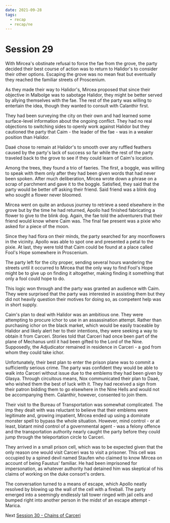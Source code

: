 ```yaml
---
date: 2021-09-28
tags:
  - recap
  - recap/ne
---
```

# Session 29
With Mircea's obstinate refusal to force the fae from the grove, the party decided their best course of action was to return to Halidor's to consider their other options. Escaping the grove was no mean feat but eventually they reached the familiar streets of Proscenium.

As they made their way to Halidor's, Mircea proposed that since their objective in Malbolge was to sabotage Halidor, they might be better served by allying themselves with the fae. The rest of the party was willing to entertain the idea, though they wanted to consult with Calanthir first.

They had been surveying the city on their own and had learned some surface-level information about the ongoing conflict. They had no real objections to switching sides to openly work against Halidor but they cautioned the party that Caim - the leader of the fae - was in a weaker position than Halidor.

Daaé chose to remain at Halidor's to smooth over any ruffled feathers caused by the party's lack of success so far while the rest of the party traveled back to the grove to see if they could learn of Caim's location.

Among the trees, they found a trio of faeries. The first, a boggle, was willing to speak with them only after they had been given words that had never been spoken. After much deliberation, Mircea wrote down a phrase on a scrap of parchment and gave it to the boggle. Satisfied, they said that the party would be better off asking their friend. Said friend was a blink dog who sought a flower never bloomed.

Mircea went on quite an arduous journey to retrieve a seed elsewhere in the grove but by the time he had returned, Apollo had finished fabricating a flower to give to the blink dog. Again, the fae told the adventurers that their friend would know where Caim was. The final fae present was a pixie who asked for a piece of the moon.

Since they had flora on their minds, the party searched for any moonflowers in the vicinity. Apollo was able to spot one and presented a petal to the pixie. At last, they were told that Caim could be found at a place called Fool's Hope somewhere in Proscenium.

The party left for the city proper, sending several hours wandering the streets until it occurred to Mircea that the only way to find Fool's Hope might be to give up on finding it altogether, making finding it something that only a fool could hope to do.

This logic won through and the party was granted an audience with Caim. They were surprised that the party was interested in assisting them but they did not heavily question their motives for doing so, as competent help was in short supply.

Caim's plan to deal with Halidor was an ambitious one. They were attempting to procure ichor to use in an assassination attempt. Rather than purchasing ichor on the black market, which would be easily traceable by Halidor and likely alert her to their intentions, they were seeking a way to obtain it from Carceri. Stories told that Carceri had once been part of the plane of Mechanus until it had been gifted to the Lord of the Nine. Supposedly, the Adjudicator remained in residence in Carceri - a god from whom they could take ichor.

Unfortunately, their best plan to enter the prison plane was to commit a sufficiently serious crime. The party was confident they would be able to walk into Carceri without issue due to the emblems they had been given by Glasya. Through circuitous means, Nox communicated their plan to Daaé, who wished them the best of luck with it. They had received a sign from their patron bidding them to go elsewhere in the Nine Hells and would not be accompanying them. Calanthir, however, consented to join them.

Their visit to the Bureau of Transportation was somewhat complicated. The imp they dealt with was reluctant to believe that their emblems were legitimate and, growing impatient, Mircea ended up using a dominate monster spell to bypass the whole situation. However, mind control - or at least, blatant mind control of a governmental agent - was a felony offence and the transportation authority nearly caught the party before they could jump through the teleportation circle to Carceri.

They arrived in a small prison cell, which was to be expected given that the only reason one would visit Carceri was to visit a prisoner. This cell was occupied by a spined devil named Staufen who claimed to know Mircea on account of being Faustus' familiar. He had been imprisoned for impersonation, as whatever authority had detained him was skeptical of his claims of working on the duke consort's orders.

The conversation turned to a means of escape, which Apollo neatly resolved by blowing up the wall of the cell with a fireball. The party emerged into a seemingly endlessly tall tower ringed with jail cells and bumped right into another person in the midst of an escape attempt - Marica.

Next
[Session 30 - Chains of Carceri](Session%2030%20-%20Chains%20of%20Carceri.md)